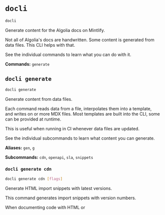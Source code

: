 # `docli`

```sh
docli
```

Generate content for the Algolia docs on Mintlify.

Not all of Algolia's docs are handwritten.
Some content is generated from data files.
This CLI helps with that.

See the individual commands to learn what you can do with it.

**Commands:** `generate`

## `docli generate`

```sh
docli generate
```

Generate content from data files.

Each command reads data from a file,
interpolates them into a template,
and writes on or more MDX files.
Most templates are built into the CLI,
some can be provided at runtime.

This is useful when running in CI whenever data files are updated.

See the individual subcommands to learn what content you can generate.

**Aliases:** `gen`, `g`

**Subcommands:** `cdn`, `openapi`, `sla`, `snippets`

### `docli generate cdn`

```sh
docli generate cdn [flags]
```

Generate HTML import snippets with latest versions.

This command generates import snippets with version numbers.

When documenting code with HTML <link> or <script> tags for remote resources,
it's best to specify a specific version and the matching SRI hash.

The command reads a data file (default: cdn.yml),
iterates over the entries,
and applies matching templates from the templates directory.
Each package name in cdn.yml must match a template name.
For example, if the package is autocomplete_js,
the command looks for the template file autocomplete_js.mdx.tmpl.

**Examples**

```sh
# Run from the root of algolia/docs-new
docli gen cdn -o snippets/autocomplete/includes -d cdn.yml -t templates
```

**Flags**

- `-d, --data string` — Data file with package information. (default: `cdn.yml`)
- `-o, --output string` — Output directory for generated files (default: `out`)
- `-t, --templates string` — Directory with template files for interpolation. (default: `templates`)
- `-h, --help` — Help for this command

### `docli generate openapi`

```sh
docli generate openapi <spec> [flags]
```

Generate MDX files for the HTTP API reference.

This command reads an OpenAPI 3 spec and generates one MDX file per API operation.
Useful when adding new operations or changing operation summaries.
It doesn't delete MDX files. If you remove or rename an operation,
you need to update or delete its MDX file manually.

**Aliases:** `stubs`

**Examples**

```sh
# Run from root of algolia/docs-new
docli gen stubs specs/search.yml -o doc/rest-api
```

**Flags**

- `-o, --output string` — Output directory for generated MDX files (default: `out`)
- `-h, --help` — Help for this command

### `docli generate sla`

```sh
docli generate sla <data> [flags]
```

Generate page with SLA information for API clients.

This command reads a data file with API client versions and SLA status,
then generates an MDX file listing supported versions.

Use --versions-snippets-file to also generate a snippet file,
so you can include the latest client version in the docs.

**Examples**

```sh
# Run from root of algolia/docs-new
docli gen sla specs/versions-history-with-sla-and-support-policy.json \
 	-o doc/libraries/sdk/versions.mdx \
	--versions-snippets-file snippets/sdk/versions.mdx
```

**Flags**

- `-o, --output string` — MDX file for listing the supported versions
- `--versions-snippets-file string` — Snippet file with latest released version numbers
- `-h, --help` — Help for this command

### `docli generate snippets`

```sh
docli generate snippets <snippets> [flags]
```

Generate API client example snippets from an OpenAPI snippet file.

This command reads a data file with API client usage snippets.
It generates an MDX file for each snippet so you can include them in the docs.

**Examples**

```sh
# Run from root of algolia/docs-new
docli gen snippets specs/search-snippets.json -o snippets/openapi-snippets
```

**Flags**

- `-o, --output string` — Output directory for generated MDX files (default: `out`)
- `-h, --help` — Help for this command


